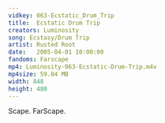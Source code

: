 ```yaml
---
vidkey: 063-Ecstatic_Drum_Trip
title:  Ecstatic Drum Trip
creators: Luminosity
song: Ecstasy/Drum Trip
artist: Rusted Root
date:   2005-04-01 10:00:00
fandoms: Farscape
mp4: Luminosity-063-Ecstatic-Drum-Trip.m4v
mp4size: 59.04 MB
width: 848
height: 480
---
```


Scape. FarScape.
  